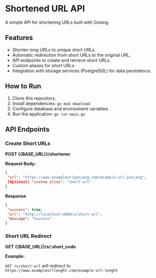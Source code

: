 # Shortened URL API

A simple API for shortening URLs built with Golang.

## Features

* Shorten long URLs to unique short URLs.
* Automatic redirection from short URLs to the original URL.
* API endpoints to create and retrieve short URLs.
* Custom aliases for short URLs.
* Integration with storage services (PostgreSQL) for data persistence.

## How to Run

1. Clone this repository.
2. Install dependencies: `go mod download`
3. Configure database and environment variables.
4. Run the application: `go run main.go`

## API Endpoints

### Create Short URLs

**POST {{BASE_URL}}/shortener**

**Request Body:**

```json
{
 "url": "https://www.exampleurlpanjang.com/example-url-panjang",
 [Optional] "custom_alias": "short-url"
}
```

**Response**

```json
{
 "success": true,
 "url": "http://localhost:4000/s/short-url",
 "message": "Success"
}
```

### Short URL Redirect
**GET {{BASE_URL}}/s/:short_code**

**Example:**

`GET /s/short-url` will redirect to `https://www.exampleurllenght.com/example-url-lenght`
